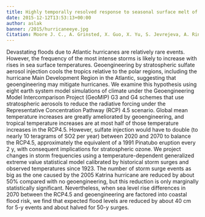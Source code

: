 ```yaml
---
title: Highly temporally resolved response to seasonal surface melt of the Zachariae and 79N glaciers in Northeast Greenland
date: 2015-12-12T13:53:13+00:00
author: aslak
banner: /2015/hurricaneeye.jpg
Citation: Moore J. C., A. Grinsted, X. Guo, X. Yu, S. Jevrejeva, A. Rinke, X. Cui, B. Kravitz, A. Lenton, S. Watanabe, D. Ji (2015) Atlantic hurricane surge response to geoengineering, Proceedings of the National Academy of Sciences, doi:10.1073/pnas.1510530112
---
```

Devastating floods due to Atlantic hurricanes are relatively rare events. However, the frequency of the most intense storms is likely to increase with rises in sea surface temperatures. Geoengineering by stratospheric sulfate aerosol injection cools the tropics relative to the polar regions, including the hurricane Main Development Region in the Atlantic, suggesting that geoengineering may mitigate hurricanes. We examine this hypothesis using eight earth system model simulations of climate under the Geoengineering Model Intercomparison Project (GeoMIP) G3 and G4 schemes that use stratospheric aerosols to reduce the radiative forcing under the Representative Concentration Pathway (RCP) 4.5 scenario. Global mean temperature increases are greatly ameliorated by geoengineering, and tropical temperature increases are at most half of those temperature increases in the RCP4.5. However, sulfate injection would have to double (to nearly 10 teragrams of SO2 per year) between 2020 and 2070 to balance the RCP4.5, approximately the equivalent of a 1991 Pinatubo eruption every 2 y, with consequent implications for stratospheric ozone. We project changes in storm frequencies using a temperature-dependent generalized extreme value statistical model calibrated by historical storm surges and observed temperatures since 1923. The number of storm surge events as big as the one caused by the 2005 Katrina hurricane are reduced by about 50% compared with no geoengineering, but this reduction is only marginally statistically significant. Nevertheless, when sea level rise differences in 2070 between the RCP4.5 and geoengineering are factored into coastal flood risk, we find that expected flood levels are reduced by about 40 cm for 5-y events and about halved for 50-y surges.
